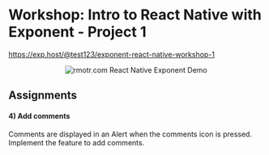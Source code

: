 # Workshop: Intro to React Native with Exponent - Project 1

https://exp.host/@test123/exponent-react-native-workshop-1

<p align='center'>
  <img
      src="https://media.giphy.com/media/l0Hlzh7zu2KyN4eiY/giphy.gif"
      alt="rmotr.com React Native Exponent Demo" />
</p>

## Assignments

#### 4) Add comments

Comments are displayed in an Alert when the comments icon is pressed. Implement the feature to add comments.
